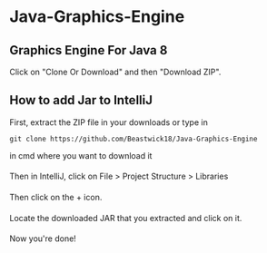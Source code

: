 # Java-Graphics-Engine
## Graphics Engine For Java 8
Click on "Clone Or Download" and then "Download ZIP".

## How to add Jar to IntelliJ
First, extract the ZIP file in your downloads or type in 
```git
git clone https://github.com/Beastwick18/Java-Graphics-Engine
```
in cmd where you want to download it
####
Then in IntelliJ, click on File > Project Structure > Libraries
####
Then click on the + icon.
####
Locate the downloaded JAR that you extracted and click on it.
####
Now you're done!
